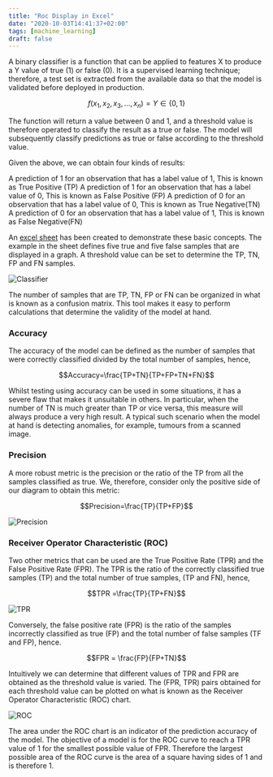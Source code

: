 ```yaml
---
title: "Roc Display in Excel"
date: "2020-10-03T14:41:37+02:00"
tags: [machine_learning]
draft: false
---
```


A binary classifier is a function that can be applied to features X to produce a Y value of true (1) or false (0). It is a supervised learning technique; therefore, a test set is extracted from the available data so that the model is validated before deployed in production.

$$ f(x_1, x_2, x_3, \dots, x_n) = Y \in \{0, 1\}  $$

The function will return a value between 0 and 1, and a threshold value is therefore operated to classify the result as a true or false. The model will subsequently classify predictions as true or false according to the threshold value.

Given the above, we can obtain four kinds of results:

A prediction of  1 for an observation that has a label value of 1, This is known as True Positive (TP)
A prediction of  1 for an observation that has a label value of 0, This is known as False Positive (FP)
A prediction of  0 for an observation that has a label value of 0, This is known as True Negative(TN)
A prediction of  0 for an observation that has a label value of 1, This is known as False Negative(FN)

An [excel sheet](/post/files/classification_examples.xlsx) has been created to demonstrate these basic concepts. The example in the sheet defines five true and five false samples that are displayed in a graph. A threshold value can be set to determine the TP, TN, FP and FN samples.

![Classifier](/post/img/classification.jpg)

The number of samples that are TP, TN, FP or FN can be organized in what is known as a confusion matrix. This tool makes it easy to perform calculations that determine the validity of the model at hand.

### Accuracy

The accuracy of the model can be defined as the number of samples that were correctly classified divided by the total number of samples, hence,

$$Accuracy=\frac{TP+TN}{TP+FP+TN+FN}$$

Whilst testing using accuracy can be used in some situations, it has a severe flaw that makes it unsuitable in others. In particular, when the number of TN is much greater than TP or vice versa, this measure will always produce a very high result.  A typical such scenario when the model at hand is detecting anomalies, for example, tumours from a scanned image.

### Precision

A more robust metric is the precision or the ratio of the TP from all the samples classified as true. We, therefore, consider only the positive side of our diagram to obtain this metric:

$$Precision=\frac{TP}{TP+FP}$$

![Precision](/post/img/precision.jpg)

### Receiver Operator Characteristic (ROC)

Two other metrics that can be used are the True Positive Rate (TPR) and the False Positive Rate (FPR). The TPR is the ratio of the correctly classified true samples (TP) and the total number of true samples, (TP and FN), hence,

$$TPR =\frac{TP}{TP+FN}$$

![TPR](/post/img/TPR.jpg)

Conversely, the false positive rate (FPR) is the ratio of the samples incorrectly classified as true (FP) and the total number of false samples (TF and FP), hence.

$$FPR = \frac{FP}{FP+TN}$$

Intuitively we can determine that different values of TPR and FPR are obtained as the threshold value is varied. The (FPR, TPR) pairs obtained for each threshold value can be plotted on what is known as the Receiver Operator Characteristic (ROC) chart. 

![ROC](/post/img/roc.jpg)

The area under the ROC chart is an indicator of the prediction accuracy of the model. The objective of a model is for the ROC curve to reach a TPR value of 1 for the smallest possible value of FPR. Therefore the largest possible area of the ROC curve is the area of a square having sides of 1 and is therefore 1.

